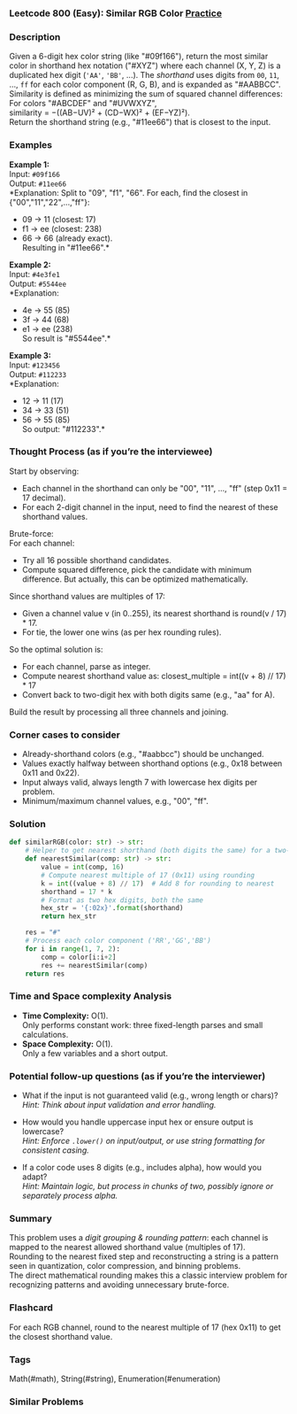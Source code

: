 ### Leetcode 800 (Easy): Similar RGB Color [Practice](https://leetcode.com/problems/similar-rgb-color)

### Description  
Given a 6-digit hex color string (like "#09f166"), return the most similar color in shorthand hex notation ("#XYZ") where each channel (X, Y, Z) is a duplicated hex digit (`'AA'`, `'BB'`, ...). The *shorthand* uses digits from `00`, `11`, ..., `ff` for each color component (R, G, B), and is expanded as "#AABBCC".  
Similarity is defined as minimizing the sum of squared channel differences:  
For colors "#ABCDEF" and "#UVWXYZ",  
similarity = −((AB−UV)² + (CD−WX)² + (EF−YZ)²).  
Return the shorthand string (e.g., "#11ee66") that is closest to the input.

### Examples  

**Example 1:**  
Input: `#09f166`  
Output: `#11ee66`  
*Explanation: Split to "09", "f1", "66". For each, find the closest in {"00","11","22",...,"ff"}:  
- 09 → 11 (closest: 17)  
- f1 → ee (closest: 238)  
- 66 → 66 (already exact).  
Resulting in "#11ee66".*

**Example 2:**  
Input: `#4e3fe1`  
Output: `#5544ee`  
*Explanation:  
- 4e → 55 (85)  
- 3f → 44 (68)  
- e1 → ee (238)  
So result is "#5544ee".*

**Example 3:**  
Input: `#123456`  
Output: `#112233`  
*Explanation:  
- 12 → 11 (17)  
- 34 → 33 (51)  
- 56 → 55 (85)  
So output: "#112233".*

### Thought Process (as if you’re the interviewee)  
Start by observing:
- Each channel in the shorthand can only be "00", "11", ..., "ff" (step 0x11 = 17 decimal).
- For each 2-digit channel in the input, need to find the nearest of these shorthand values.

Brute-force:  
For each channel:
- Try all 16 possible shorthand candidates.
- Compute squared difference, pick the candidate with minimum difference.
But actually, this can be optimized mathematically.

Since shorthand values are multiples of 17:
- Given a channel value v (in 0..255), its nearest shorthand is round(v / 17) \* 17.
- For tie, the lower one wins (as per hex rounding rules).

So the optimal solution is:
- For each channel, parse as integer.
- Compute nearest shorthand value as: closest_multiple = int((v + 8) // 17) \* 17
- Convert back to two-digit hex with both digits same (e.g., "aa" for A).

Build the result by processing all three channels and joining.

### Corner cases to consider  
- Already-shorthand colors (e.g., "#aabbcc") should be unchanged.
- Values exactly halfway between shorthand options (e.g., 0x18 between 0x11 and 0x22).
- Input always valid, always length 7 with lowercase hex digits per problem.
- Minimum/maximum channel values, e.g., "00", "ff".

### Solution

```python
def similarRGB(color: str) -> str:
    # Helper to get nearest shorthand (both digits the same) for a two-char hex channel
    def nearestSimilar(comp: str) -> str:
        value = int(comp, 16)
        # Compute nearest multiple of 17 (0x11) using rounding
        k = int((value + 8) // 17)  # Add 8 for rounding to nearest
        shorthand = 17 * k
        # Format as two hex digits, both the same
        hex_str = '{:02x}'.format(shorthand)
        return hex_str

    res = "#"
    # Process each color component ('RR','GG','BB')
    for i in range(1, 7, 2):
        comp = color[i:i+2]
        res += nearestSimilar(comp)
    return res
```

### Time and Space complexity Analysis  

- **Time Complexity:** O(1).  
  Only performs constant work: three fixed-length parses and small calculations.
- **Space Complexity:** O(1).  
  Only a few variables and a short output.

### Potential follow-up questions (as if you’re the interviewer)  

- What if the input is not guaranteed valid (e.g., wrong length or chars)?  
  *Hint: Think about input validation and error handling.*

- How would you handle uppercase input hex or ensure output is lowercase?  
  *Hint: Enforce `.lower()` on input/output, or use string formatting for consistent casing.*

- If a color code uses 8 digits (e.g., includes alpha), how would you adapt?  
  *Hint: Maintain logic, but process in chunks of two, possibly ignore or separately process alpha.*

### Summary
This problem uses a *digit grouping & rounding pattern*: each channel is mapped to the nearest allowed shorthand value (multiples of 17).  
Rounding to the nearest fixed step and reconstructing a string is a pattern seen in quantization, color compression, and binning problems.  
The direct mathematical rounding makes this a classic interview problem for recognizing patterns and avoiding unnecessary brute-force.


### Flashcard
For each RGB channel, round to the nearest multiple of 17 (hex 0x11) to get the closest shorthand value.

### Tags
Math(#math), String(#string), Enumeration(#enumeration)

### Similar Problems
